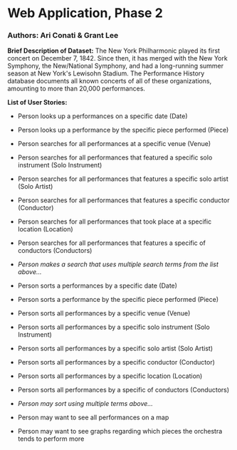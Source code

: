 # Web Application, Phase 2

### Authors: Ari Conati & Grant Lee

**Brief Description of Dataset:** The New York Philharmonic played its first concert on December 7, 1842. Since then, it has merged with the New York Symphony, the New/National Symphony, and had a long-running summer season at New York's Lewisohn Stadium. The Performance History database documents all known concerts of all of these organizations, amounting to more than 20,000 performances.

**List of User Stories:**

* Person looks up a performances on a specific date (Date)
* Person looks up a performance by the specific piece performed (Piece)
* Person searches for all performances at a specific venue (Venue)
* Person searches for all performances that featured a specific solo instrument (Solo Instrument)
* Person searches for all performances that features a specific solo artist (Solo Artist)
* Person searches for all performances that features a specific conductor (Conductor)
* Person searches for all performances that took place at a specific location (Location)
* Person searches for all performances that features a specific of conductors (Conductors)
* *Person makes a search that uses multiple search terms from the list above...*

* Person sorts a performances by a specific date (Date)
* Person sorts a performance by the specific piece performed (Piece)
* Person sorts all performances by a specific venue (Venue)
* Person sorts all performances by a specific solo instrument (Solo Instrument)
* Person sorts all performances by a specific solo artist (Solo Artist)
* Person sorts all performances by a specific conductor (Conductor)
* Person sorts all performances by a specific location (Location)
* Person sorts all performances by a specific of conductors (Conductors)
* *Person may sort using multiple terms above...*

* Person may want to see all performances on a map
* Person may want to see graphs regarding which pieces the orchestra tends to perform more

